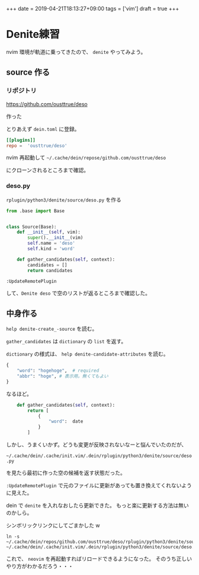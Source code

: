 +++
date = 2019-04-21T18:13:27+09:00
tags = ['vim']
draft = true
+++

# Denite練習

nvim 環境が軌道に乗ってきたので、 `denite` やってみよう。

## source 作る

### リポジトリ

https://github.com/ousttrue/deso

作った

とりあえず `dein.toml` に登録。

```toml
[[plugins]]
repo =  'ousttrue/deso'
```

nvim 再起動して `~/.cache/dein/repose/github.com/ousttrue/deso`

にクローンされるところまで確認。

### deso.py

`rplugin/python3/denite/source/deso.py` を作る

```py
from .base import Base


class Source(Base):
    def __init__(self, vim):
        super().__init__(vim)
        self.name = 'deso'
        self.kind = 'word'

    def gather_candidates(self, context):
        candidates = []
        return candidates
```

`:UpdateRemotePlugin`

して、`Denite deso` で空のリストが返るところまで確認した。

## 中身作る

`help denite-create_-source` を読む。

`gather_candidates` は `dictionary` の `list` を返す。

`dictionary` の様式は、 `help denite-candidate-attributes` を読む。

```py
{
    "word": "hogehoge",  # required
    "abbr": "hoge", # 表示用。無くてもよい
}
```

なるほど。


```py
    def gather_candidates(self, context):
        return [
            {
                "word":  date
            }
        ]
```

しかし、うまくいかず。どうも変更が反映されないなーと悩んでいたのだが、

`~/.cache/dein/.cache/init.vim/.dein/rplugin/python3/denite/source/deso.py`

を見たら最初に作った空の候補を返す状態だった。

`:UpdateRemotePlugin` 
で元のファイルに更新があっても置き換えてくれないように見えた。

dein で `denite` を入れなおしたら更新できた。
もっと楽に更新する方法は無いのかしら。

シンボリックリンクにしてごまかした w

```
ln -s ~/.cache/dein/repos/github.com/ousttrue/deso/rplugin/python3/denite/source/deso.py
~/.cache/dein/.cache/init.vim/.dein/rplugin/python3/denite/source/deso.py
```

これで、 `neovim` を再起動すればリロードできるようになった。
そのうち正しいやり方がわかるだろう・・・

